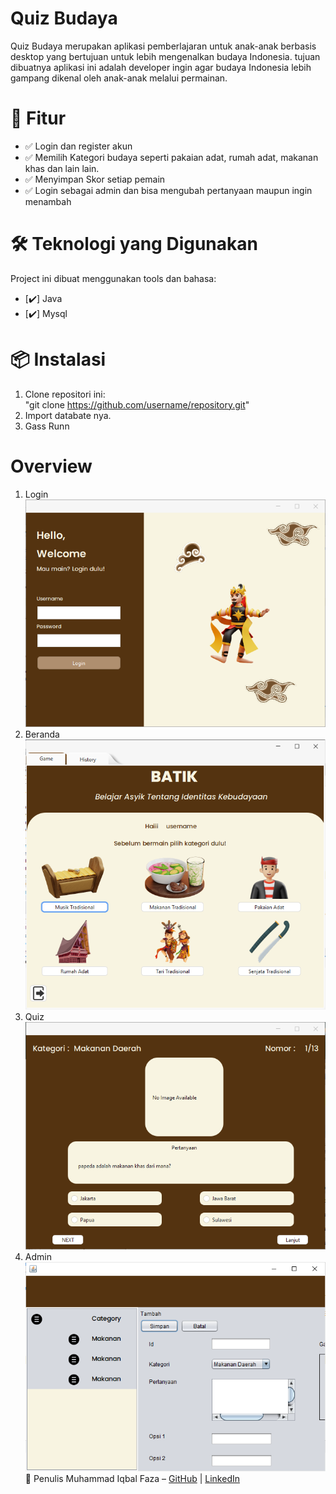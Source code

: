 # Quiz Budaya
Quiz Budaya merupakan aplikasi pemberlajaran untuk anak-anak berbasis desktop yang bertujuan untuk lebih mengenalkan budaya Indonesia. tujuan dibuatnya aplikasi ini adalah developer ingin agar budaya Indonesia lebih gampang dikenal oleh anak-anak melalui permainan.

# 🚀 Fitur  
- ✅ Login dan register akun  
- ✅ Memilih Kategori budaya seperti pakaian adat, rumah adat, makanan khas dan lain lain.
- ✅ Menyimpan Skor setiap pemain
- ✅ Login sebagai admin dan bisa mengubah pertanyaan maupun ingin menambah
  
# 🛠️ Teknologi yang Digunakan  
Project ini dibuat menggunakan tools dan bahasa:  
- [✔️] Java
- [✔️] Mysql

# 📦 Instalasi  
1. Clone repositori ini:  
   "git clone https://github.com/username/repository.git"
2. Import databate nya.
3. Gass Runn

# Overview
1. Login
![Login](./images/loginFrame.PNG)
2. Beranda
![Beranda](./images/MainFrame.PNG)
3. Quiz
![Quiz](./images/PertanyaanFrame.PNG)
4. Admin
![Admin](./images/Capture.PNG)
👤 Penulis
Muhammad Iqbal Faza – [GitHub](https://github.com/username) | [LinkedIn](https://linkedin.com/in/username)
